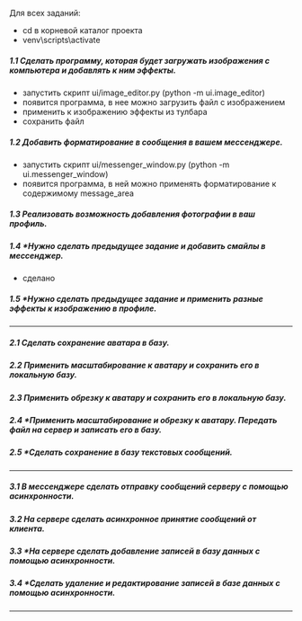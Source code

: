 Для всех заданий:
- cd в корневой каталог проекта
- venv\scripts\activate
##### 1.1 Сделать программу, которая будет загружать изображения с компьютера и добавлять к ним эффекты.
- запустить скрипт ui/image_editor.py (python -m ui.image_editor)
- появится программа, в нее можно загрузить файл с изображением 
- применить к изображению эффекты из тулбара
- сохранить файл

##### 1.2 Добавить форматирование в сообщения в вашем мессенджере.
- запустить скрипт ui/messenger_window.py (python -m ui.messenger_window)
- появится программа, в ней можно применять форматирование к содержимому message_area

##### 1.3 Реализовать возможность добавления фотографии в ваш профиль.
##### 1.4 *Нужно сделать предыдущее задание и добавить смайлы в мессенджер.
- сделано
##### 1.5 *Нужно сделать предыдущее задание и применить разные эффекты к изображению в профиле.

---
##### 2.1 Сделать сохранение аватара в базу.
##### 2.2 Применить масштабирование к аватару и сохранить его в локальную базу.
##### 2.3 Применить обрезку к аватару и сохранить его в локальную базу.
##### 2.4 *Применить масштабирование и обрезку к аватару. Передать файл на сервер и записать его в базу.
##### 2.5 *Сделать сохранение в базу текстовых сообщений.

---
##### 3.1 В мессенджере сделать отправку сообщений серверу с помощью асинхронности.
##### 3.2 На сервере сделать асинхронное принятие сообщений от клиента.
##### 3.3 *На сервере сделать добавление записей в базу данных с помощью асинхронности.
##### 3.4 *Сделать удаление и редактирование записей в базе данных с помощью асинхронности.

---
